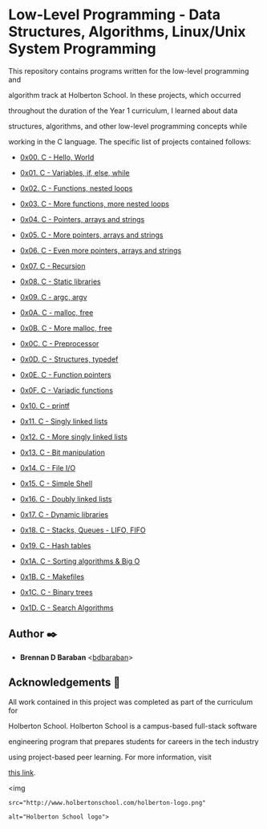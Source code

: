# Low-Level Programming - Data Structures, Algorithms, Linux/Unix System Programming



This repository contains programs written for the low-level programming and

algorithm track at Holberton School. In these projects, which  occurred

throughout the duration of the Year 1 curriculum, I learned about data

structures, algorithms, and other low-level programming concepts while

working in the C language. The specific list of projects contained follows:



* [0x00. C - Hello, World](./0x00-hello_world)

* [0x01. C - Variables, if, else, while](./0x01-variables_if_else_while)

* [0x02. C - Functions, nested loops](./0x02-functions_nested_loops)

* [0x03. C - More functions, more nested loops](./0x03-more_functions_nested_loops)

* [0x04. C - Pointers, arrays and strings](./0x04-pointers_arrays_strings)

* [0x05. C - More pointers, arrays and strings](./0x05-pointers_arrays_strings)

* [0x06. C - Even more pointers, arrays and strings](./0x06-pointers_arrays_strings)

* [0x07. C - Recursion](./0x07-recursion)

* [0x08. C - Static libraries](./0x08-static_libraries)

* [0x09. C - argc, argv](./0x09-argc_argv)

* [0x0A. C - malloc, free](./0x0A-malloc_free)

* [0x0B. C - More malloc, free](./0x0B-more_malloc_free)

* [0x0C. C - Preprocessor](./0x0C-preprocessor)

* [0x0D. C - Structures, typedef](./0x0D-structures_typedef)

* [0x0E. C - Function pointers](./0x0E-function_pointers)

* [0x0F. C - Variadic functions](./0x0F-variadic_functions)

* [0x10. C - printf](https://github.com/bdbaraban/printf/tree/master)

* [0x11. C - Singly linked lists](./0x11-singly_linked_lists)

* [0x12. C - More singly linked lists](./0x12-more_singly_linked_lists)

* [0x13. C - Bit manipulation](./0x13-bit_manipulation)

* [0x14. C - File I/O](./0x14-file_io)

* [0x15. C - Simple Shell](https://github.com/bdbaraban/simple_shell/tree/master)

* [0x16. C - Doubly linked lists](./0x16-doubly_linked_lists)

* [0x17. C - Dynamic libraries](./0x17-dynamic_libraries)

* [0x18. C - Stacks, Queues - LIFO, FIFO](https://github.com/bdbaraban/monty/tree/master)

* [0x19. C - Hash tables](./0x19-hash_tables)

* [0x1A. C - Sorting algorithms & Big O](./0x1A-sorting_algorithms)

* [0x1B. C - Makefiles](./0x1B-makefiles)

* [0x1C. C - Binary trees](https://github.com/bdbaraban/0x1C-binary_trees/tree/master)

* [0x1D. C - Search Algorithms](./0x1D-search_algorithms)



## Author :black_nib:



* __Brennan D Baraban__ <[bdbaraban](https://github.com/bdbaraban)>



## Acknowledgements :pray:



All work contained in this project was completed as part of the curriculum for

Holberton School. Holberton School is a campus-based full-stack software

engineering program that prepares students for careers in the tech industry

using project-based peer learning. For more information, visit

[this link](https://www.holbertonschool.com/).



<p align="center">

  <img

    src="http://www.holbertonschool.com/holberton-logo.png"

    alt="Holberton School logo">

</p>
